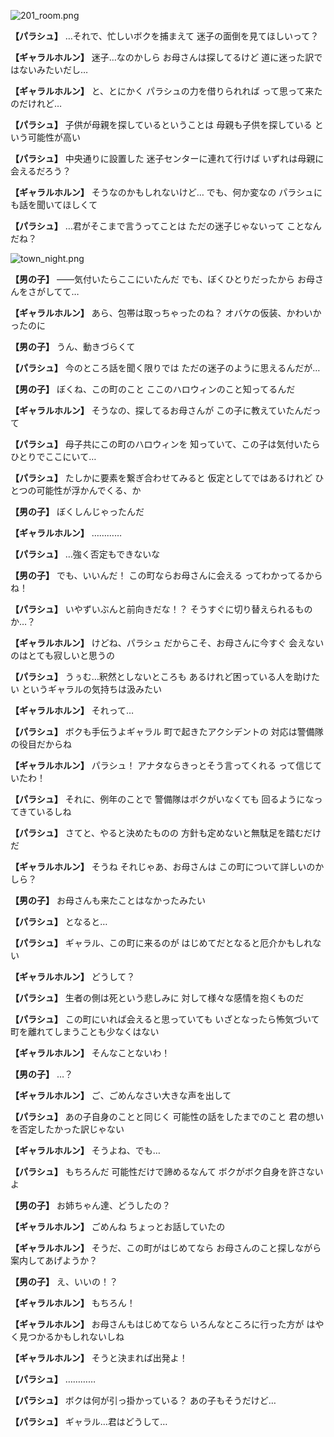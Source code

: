 
![201_room.png](../images/backgrounds/201_room.png)

**【パラシュ】**
…それで、忙しいボクを捕まえて
迷子の面倒を見てほしいって？

**【ギャラルホルン】**
迷子…なのかしら
お母さんは探してるけど
道に迷った訳ではないみたいだし…

**【ギャラルホルン】**
と、とにかく
パラシュの力を借りられれば
って思って来たのだけれど…

**【パラシュ】**
子供が母親を探しているということは
母親も子供を探している
という可能性が高い

**【パラシュ】**
中央通りに設置した
迷子センターに連れて行けば
いずれは母親に会えるだろう？

**【ギャラルホルン】**
そうなのかもしれないけど…
でも、何か変なの
パラシュにも話を聞いてほしくて

**【パラシュ】**
…君がそこまで言うってことは
ただの迷子じゃないって
ことなんだね？

![town_night.png](../images/backgrounds/town_night.png)

**【男の子】**
――気付いたらここにいたんだ
でも、ぼくひとりだったから
お母さんをさがしてて…

**【ギャラルホルン】**
あら、包帯は取っちゃったのね？
オバケの仮装、かわいかったのに

**【男の子】**
うん、動きづらくて

**【パラシュ】**
今のところ話を聞く限りでは
ただの迷子のように思えるんだが…

**【男の子】**
ぼくね、この町のこと
ここのハロウィンのこと知ってるんだ

**【ギャラルホルン】**
そうなの、探してるお母さんが
この子に教えていたんだって

**【パラシュ】**
母子共にこの町のハロウィンを
知っていて、この子は気付いたら
ひとりでここにいて…

**【パラシュ】**
たしかに要素を繋ぎ合わせてみると
仮定としてではあるけれど
ひとつの可能性が浮かんでくる、か

**【男の子】**
ぼくしんじゃったんだ

**【ギャラルホルン】**
…………

**【パラシュ】**
…強く否定もできないな

**【男の子】**
でも、いいんだ！
この町ならお母さんに会える
ってわかってるからね！

**【パラシュ】**
いやずいぶんと前向きだな！？
そうすぐに切り替えられるものか…？

**【ギャラルホルン】**
けどね、パラシュ
だからこそ、お母さんに今すぐ
会えないのはとても寂しいと思うの

**【パラシュ】**
うぅむ…釈然としないところも
あるけれど困っている人を助けたい
というギャラルの気持ちは汲みたい

**【ギャラルホルン】**
それって…

**【パラシュ】**
ボクも手伝うよギャラル
町で起きたアクシデントの
対応は警備隊の役目だからね

**【ギャラルホルン】**
パラシュ！
アナタならきっとそう言ってくれる
って信じていたわ！

**【パラシュ】**
それに、例年のことで
警備隊はボクがいなくても
回るようになってきているしね

**【パラシュ】**
さてと、やると決めたものの
方針も定めないと無駄足を踏むだけだ

**【ギャラルホルン】**
そうね
それじゃあ、お母さんは
この町について詳しいのかしら？

**【男の子】**
お母さんも来たことはなかったみたい

**【パラシュ】**
となると…

**【パラシュ】**
ギャラル、この町に来るのが
はじめてだとなると厄介かもしれない

**【ギャラルホルン】**
どうして？

**【パラシュ】**
生者の側は死という悲しみに
対して様々な感情を抱くものだ

**【パラシュ】**
この町にいれば会えると思っていても
いざとなったら怖気づいて
町を離れてしまうことも少なくはない

**【ギャラルホルン】**
そんなことないわ！

**【男の子】**
…？

**【ギャラルホルン】**
ご、ごめんなさい大きな声を出して

**【パラシュ】**
あの子自身のことと同じく
可能性の話をしたまでのこと
君の想いを否定したかった訳じゃない

**【ギャラルホルン】**
そうよね、でも…

**【パラシュ】**
もちろんだ
可能性だけで諦めるなんて
ボクがボク自身を許さないよ

**【男の子】**
お姉ちゃん達、どうしたの？

**【ギャラルホルン】**
ごめんね
ちょっとお話していたの

**【ギャラルホルン】**
そうだ、この町がはじめてなら
お母さんのこと探しながら
案内してあげようか？

**【男の子】**
え、いいの！？

**【ギャラルホルン】**
もちろん！

**【ギャラルホルン】**
お母さんもはじめてなら
いろんなところに行った方が
はやく見つかるかもしれないしね

**【ギャラルホルン】**
そうと決まれば出発よ！

**【パラシュ】**
…………

**【パラシュ】**
ボクは何が引っ掛かっている？
あの子もそうだけど…

**【パラシュ】**
ギャラル…君はどうして…
